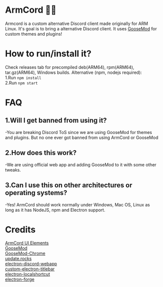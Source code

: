 
# ArmCord 🦾🔌
Armcord is a custom alternative Discord client made originally for ARM Linux. It's goal is to bring a alternative Discord client. It uses [GooseMod](https://goosemod.com) for custom themes and plugins!

# How to run/install it?
Check releases tab for precompiled deb(ARM64), rpm(ARM64), tar.gz(ARM64), Windows builds.
Alternative (npm, nodejs required):  
1.Run `npm install`   
2.Run `npm start`  


# FAQ
## 1.Will I get banned from using it?   

 -You are breaking Discord ToS since we are using GooseMod for themes and plugins. But no one ever got banned from using ArmCord or GooseMod  
## 2.How does this work?   

 -We are using official web app and adding GooseMod to it with some other tweaks.   
## 3.Can I use this on other architectures or operating systems?

 -Yes! ArmCord should work normally under Windows, Mac OS, Linux as long as it has NodeJS, npm and Electron support.   


# Credits
[ArmCord UI Elements](https://github.com/kckarnige)   
[GooseMod](https://github.com/GooseMod/GooseMod)   
[GooseMod-Chrome](https://github.com/AAGaming00/GooseMod-chrome)    
[update.rocks](https://www.update.rocks)   
[electron-discord-webapp](https://github.com/SpacingBat3/electron-discord-webapp)    
[custom-electron-titlebar](https://github.com/AlexTorresSk/custom-electron-titlebar)    
[electron-localshortcut](https://github.com/parro-it/electron-localshortcut)    
[electron-forge](https://www.npmjs.com/package/electron-forge)    
